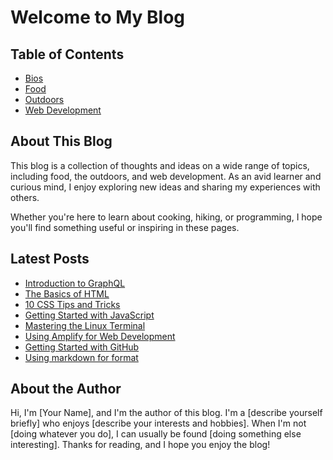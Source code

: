 # Welcome to My Blog

## Table of Contents

- [Bios](./bios/)
- [Food](./food/)
- [Outdoors](./outdoors/)
- [Web Development](./webdev/)

## About This Blog

This blog is a collection of thoughts and ideas on a wide range of topics, including food, the outdoors, and web development. As an avid learner and curious mind, I enjoy exploring new ideas and sharing my experiences with others.

Whether you're here to learn about cooking, hiking, or programming, I hope you'll find something useful or inspiring in these pages.

## Latest Posts

- [Introduction to GraphQL](./webdev/graphql.md)
- [The Basics of HTML](./webdev/html.md)
- [10 CSS Tips and Tricks](./webdev/css.md)
- [Getting Started with JavaScript](./webdev/javascript.md)
- [Mastering the Linux Terminal](./webdev/linuxterminal.md)
- [Using Amplify for Web Development](./webdev/amplify.md)
- [Getting Started with GitHub](./webdev/github.md)
- [Using markdown for format](./webdev/markdown.md)

## About the Author

Hi, I'm [Your Name], and I'm the author of this blog. I'm a [describe yourself briefly] who enjoys [describe your interests and hobbies]. When I'm not [doing whatever you do], I can usually be found [doing something else interesting]. Thanks for reading, and I hope you enjoy the blog!
